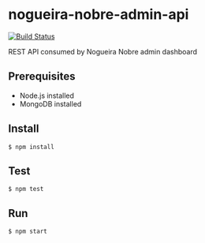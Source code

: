# nogueira-nobre-admin-api

[![Build Status](https://travis-ci.org/nogueira-nobre/nn-api.svg?branch=master)](https://travis-ci.org/nogueira-nobre/nn-api)

REST API consumed by Nogueira Nobre admin dashboard

## Prerequisites
- Node.js installed
- MongoDB installed

## Install

`$ npm install`

## Test

`$ npm test`

## Run

`$ npm start`


